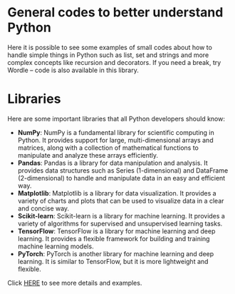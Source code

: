 # General codes to better understand Python
Here it is possible to see some examples of small codes about how to handle simple things in Python such as list, set and strings and more complex concepts like recursion and decorators. If you need a break, try Wordle – code is also available in this library.

# Libraries
Here are some important libraries that all Python developers should know:

- **NumPy**: NumPy is a fundamental library for scientific computing in Python. It provides support for large, multi-dimensional arrays and matrices, along with a collection of mathematical functions to manipulate and analyze these arrays efficiently.
- **Pandas**: Pandas is a library for data manipulation and analysis. It provides data structures such as Series (1-dimensional) and DataFrame (2-dimensional) to handle and manipulate data in an easy and efficient way.
- **Matplotlib**: Matplotlib is a library for data visualization. It provides a variety of charts and plots that can be used to visualize data in a clear and concise way.
- **Scikit-learn**: Scikit-learn is a library for machine learning. It provides a variety of algorithms for supervised and unsupervised learning tasks.
- **TensorFlow**: TensorFlow is a library for machine learning and deep learning. It provides a flexible framework for building and training machine learning models.
- **PyTorch**: PyTorch is another library for machine learning and deep learning. It is similar to TensorFlow, but it is more lightweight and flexible.

Click [HERE](https://python.plainenglish.io/python-libraries-every-developer-should-know-437a7f6fb702) to see more details and examples.
